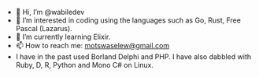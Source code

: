 - 👋 Hi, I’m @wabiledev
- 👀 I’m interested in coding using the languages such as Go, Rust, Free Pascal (Lazarus).
- 🌱 I’m currently learning Elixir.
- 📫 How to reach me: motswaselew@gmail.com
- I have in the past used Borland Delphi and PHP. I have also dabbled with Ruby, D, R, Python and Mono C# on Linux.

<!---
wabiledev/wabiledev is a ✨ special ✨ repository because its `README.md` (this file) appears on your GitHub profile.
You can click the Preview link to take a look at your changes.
--->
